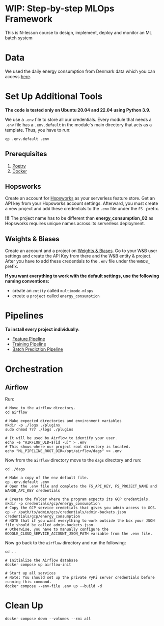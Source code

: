 # WIP: Step-by-step MLOps Framework

This is N-lesson course to design, implement, deploy and monitor an ML batch system


# Data
We used the daily energy consumption from Denmark data which you can access [here](https://www.energidataservice.dk/tso-electricity/ConsumptionDE35Hour).


# Set Up Additional Tools
**The code is tested only on Ubuntu 20.04 and 22.04 using Python 3.9.**

We use a `.env` file to store all our credentials. Every module that needs a `.env` file has a `.env.default` in the module's main directory that acts as a template. Thus, you have to run:
```shell
cp .env.default .env
```

## Prerequisites

1. [Poetry](https://python-poetry.org/docs/#installation)
2. [Docker](https://docs.docker.com/engine/install/ubuntu/)


## Hopsworks 

Create an account for [Hopsworks](https://www.hopsworks.ai/) as your serverless feature store.
Get an API key from your Hopsworks account settings. Afterward, you must create a new project and add these credentials to the `.env` file under the `FS_` prefix.

**!!!** The project name has to be different than **energy_consumption_02** as Hopsworks requires unique names across its serverless deployment.

## Weights & Biases

Create an account and a project on [Weights & Biases](https://wandb.ai/).
Go to your W&B user settings and create the API Key from there and the W&B entity & project. After you have to add these credentials to the `.env` file under the `WANDB_` prefix.

**If you want everything to work with the default settings, use the following naming conventions:**
- create an `entity` called `multimode-mlops`
- create a `project` called `energy_consumption`


# Pipelines
**To install every project individually:**
- [Feature Pipeline](/feature-pipeline/README.md)
- [Training Pipeline](/training-pipeline/README.md)
- [Batch Prediction Pipeline](/batch-prediction-pipeline/README.md)

# Orchestration
## Airflow
Run:
```shell
# Move to the airflow directory.
cd airflow

# Make expected directories and environment variables
mkdir -p ./logs ./plugins
sudo chmod 777 ./logs ./plugins

# It will be used by Airflow to identify your user.
echo -e "AIRFLOW_UID=$(id -u)" > .env
# This shows where our project root directory is located.
echo "ML_PIPELINE_ROOT_DIR=/opt/airflow/dags" >> .env
```

Now from the `airflow` directory move to the `dags` directory and run:
```shell
cd ./dags

# Make a copy of the env default file.
cp .env.default .env
# Open the .env file and complete the FS_API_KEY, FS_PROJECT_NAME and WANDB_API_KEY credentials 

# Create the folder where the program expects its GCP credentials.
mkdir -p credentials/gcp/energy_consumption
# Copy the GCP service credetials that gives you admin access to GCS. 
cp -r /path/to/admin/gcs/credentials/admin-buckets.json credentials/gcp/energy_consumption
# NOTE that if you want everything to work outside the box your JSON file should be called admin-buckets.json.
# Otherwise, you have to manually configure the GOOGLE_CLOUD_SERVICE_ACCOUNT_JSON_PATH variable from the .env file. 
```

Now go back to the `airflow` directory and run the following:
```shell
cd ..

# Initialize the Airflow database
docker compose up airflow-init

# Start up all services
# Note: You should set up the private PyPi server credentials before running this command.
docker compose --env-file .env up --build -d
```


# Clean Up
```
docker compose down --volumes --rmi all
```
